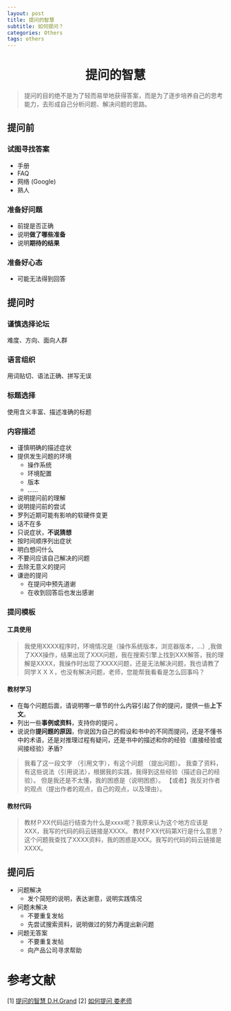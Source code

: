 ```yaml
---
layout: post
title: 提问的智慧
subtitle: 如何提问？
categories: Others
tags: others
---
```


<center><h1>提问的智慧</h1></center>

> 提问的目的绝不是为了轻而易举地获得答案，而是为了逐步培养自己的思考能力，去形成自己分析问题、解决问题的思路。

## 提问前

### 试图寻找答案

* 手册
* FAQ
* 网络 (Google)
* 熟人

### 准备好问题

* 前提是否正确
* 说明**做了哪些准备**
* 说明**期待的结果**

### 准备好心态

* 可能无法得到回答

## 提问时

### 谨慎选择论坛

难度、方向、面向人群

### 语言组织

用词贴切、语法正确、拼写无误

### 标题选择

使用含义丰富、描述准确的标题

### 内容描述

* 谨慎明确的描述症状
* 提供发生问题的环境
  * 操作系统
  * 环境配置
  * 版本
  * ……
* 说明提问前的理解
* 说明提问前的尝试
* 罗列近期可能有影响的软硬件变更
* 话不在多
* 只说症状，**不说猜想**
* 按时间顺序列出症状
* 明白想问什么
* 不要问应该自己解决的问题
* 去除无意义的提问
* 谦逊的提问
  * 在提问中预先道谢
  * 在收到回答后也发出感谢

### 提问模板

#### 工具使用

> 我使用XXXX程序时，环境情况是（操作系统版本，浏览器版本，...）,我做了XXX操作，结果出现了XXX问题，我在搜索引擎上找到XXX解答，我的理解是XXXX，我操作时出现了XXXX问题，还是无法解决问题，我也请教了同学ＸＸＸ，也没有解决问题，老师，您能帮我看看是怎么回事吗？

#### 教材学习

* 在每个问题后面，请说明哪一章节的什么内容引起了你的提问，提供一些**上下文**。
* 列出一些**事例或资料**，支持你的提问 。
* 说说你**提问题的原因**，你说因为自己的假设和书中的不同而提问，还是不懂书中的术语，还是对推理过程有疑问，还是书中的描述和你的经验（直接经验或间接经验）矛盾?

> 我看了这一段文字 （引用文字），有这个问题 （提出问题）。 我查了资料，有这些说法（引用说法），根据我的实践，我得到这些经验（描述自己的经验）。 但是我还是不太懂，我的困惑是（说明困惑）。
> 【或者】我反对作者的观点（提出作者的观点，自己的观点，以及理由）。

#### 教材代码

> 教材ＰXX代码运行结查为什么是xxxx呢？我原来认为这个地方应该是XXX，我写的代码的码云链接是XXXX。
> 教材ＰXX代码第X行是什么意思？这个问题我查找了XXXX资料，我的困惑是XXX。我写的代码的码云链接是XXXX。

## 提问后

* 问题解决
  * 发个简短的说明，表达谢意，说明实践情况
* 问题未解决
  * 不要重复发帖
  * 先尝试搜索资料，说明做过的努力再提出新问题
* 问题无答案
  * 不要重复发帖
  * 向产品公司寻求帮助

# 参考文献

[1] [提问的智慧 D.H.Grand](https://www.dianbo.org/9238/stone/tiwendezhihui.htm)
[2] [如何提问 娄老师](https://www.cnblogs.com/rocedu/p/5167941.html)